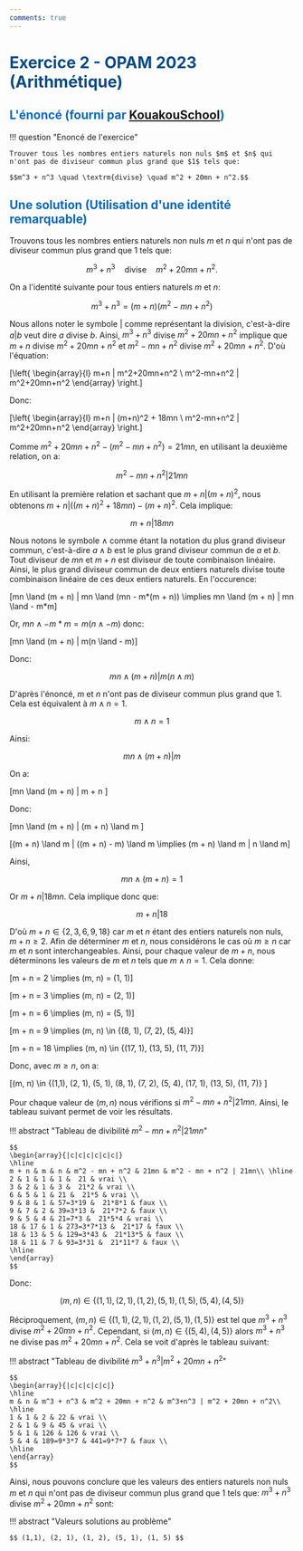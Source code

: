 ```yaml
---
comments: true
---
```


# <span style="color:#074b83"> Exercice 2 - OPAM 2023 (Arithmétique) </span>

## <span style="color:#0a69b7">L'énoncé (fourni par [KouakouSchool](https://www.youtube.com/@kouakouschool))</span>

!!! question "Enoncé de l'exercice"

	Trouver tous les nombres entiers naturels non nuls $m$ et $n$ qui n'ont pas de diviseur commun plus grand que $1$ tels que:

	$$m^3 + n^3 \quad \textrm{divise} \quad m^2 + 20mn + n^2.$$

## <span style="color:#0a69b7">Une solution (Utilisation d'une identité remarquable)</span>

Trouvons tous les nombres entiers naturels non nuls $m$ et $n$ qui n'ont pas de diviseur commun plus grand que $1$ tels que:

$$
m^3 + n^3 \quad \textrm{divise} \quad m^2 + 20mn + n^2.
$$

On a l'identité suivante pour tous entiers naturels $m$ et $n$:

$$
m^3 + n^3 = (m+n)(m^2-mn+n^2)
$$

Nous allons noter le symbole $|$ comme représentant la division, c'est-à-dire $a|b$ veut dire $a$ divise $b$.
Ainsi, $m^3 + n^3$ divise $m^2+20mn+n^2$ implique que $m+n$ divise $m^2+20mn+n^2$ et $m^2-mn+n^2$ divise $m^2+20mn+n^2$. D'où l'équation:

\[\left\{
	\begin{array}{l}
	m+n | m^2+20mn+n^2 \\
	m^2-mn+n^2 | m^2+20mn+n^2
	\end{array}
\right.\]

Donc:

\[\left\{
	\begin{array}{l}
	m+n | (m+n)^2 + 18mn \\
	m^2-mn+n^2 | m^2+20mn+n^2
	\end{array}
\right.\]

Comme $m^2+20mn+n^2 - (m^2-mn+n^2) = 21mn$, en utilisant la deuxième relation, on a:

$$ m^2-mn+n^2 | 21mn $$

En utilisant la première relation et sachant que $m + n | (m + n)^2$, nous obtenons $m+n | ((m+n)^2 + 18mn) - (m+n)^2$. Cela implique:

$$ m+n | 18mn $$

Nous notons le symbole $\land$ comme étant la notation du plus grand diviseur commun, c'est-à-dire $a \land b$ est le plus grand diviseur commun de $a$ et $b$. Tout diviseur de $mn$ et $m+n$ est diviseur de toute combinaison linéaire. Ainsi, le plus grand diviseur commun de deux entiers naturels divise toute combinaison linéaire de ces deux entiers naturels. En l'occurence:

\[mn \land (m + n)  | mn \land (mn - m*(m + n)) \implies mn \land (m + n)  | mn \land - m*m\]

Or, $mn \land - m*m = m(n \land - m)$ donc:

\[mn \land (m + n)  | m(n \land - m)\]

Donc:

$$
mn \land (m + n)  | m(n \land m)
$$

D'après l'énoncé, $m$ et $n$ n'ont pas de diviseur commun plus grand que 1. Cela est équivalent à $m \land n = 1$.

$$
m \land n = 1
$$

Ainsi:

$$
mn \land (m + n)  | m
$$

On a:

\[mn \land (m + n)  | m + n \]

Donc:

\[mn \land (m + n)  | (m + n) \land m \]

\[(m + n) \land m | ((m + n) - m) \land m \implies (m + n) \land m | n \land m\]

Ainsi,

$$
mn \land (m + n)  = 1
$$

Or $m+n | 18mn$. Cela implique donc que:

$$
m+n | 18
$$

D'où $m + n \in \{2, 3, 6, 9, 18\}$ car $m$ et $n$ étant des entiers naturels non nuls, $m + n \geq 2$. Afin de déterminer $m$ et $n$, nous considérons le cas où $m \geq n$ car $m$ et $n$ sont interchangeables. Ainsi, pour chaque valeur de $m+n$, nous déterminons les valeurs de $m$ et $n$ tels que $m \land n = 1$.
Cela donne:

\[m + n = 2 \implies (m, n) = (1, 1)\]

\[m + n = 3 \implies (m, n) = (2, 1)\]

\[m + n = 6 \implies (m, n) = (5, 1)\]

\[m + n = 9 \implies (m, n) \in \{(8, 1), (7, 2), (5, 4)\}\]

\[m + n = 18 \implies (m, n) \in \{(17, 1), (13, 5), (11, 7)\}\]

Donc, avec $m \geq n$, on a:

\[(m, n) \in \{(1,1), (2, 1), (5, 1), (8, 1), (7, 2), (5, 4), (17, 1), (13, 5), (11, 7)\} \]

Pour chaque valeur de $(m, n)$ nous vérifions si $m^2 - mn + n^2 | 21mn$. Ainsi, le tableau suivant permet de voir les résultats.

!!! abstract "Tableau de divibilité $m^2 - mn + n^2 | 21mn$"

	$$
	\begin{array}{|c|c|c|c|c|c|}
	\hline
	m + n & m & n & m^2 - mn + n^2 & 21mn & m^2 - mn + n^2 | 21mn\\ \hline
	2 & 1 & 1 & 1 &  21 & vrai \\
	3 & 2 & 1 & 3 &  21*2 & vrai \\
	6 & 5 & 1 & 21 &  21*5 & vrai \\
	9 & 8 & 1 & 57=3*19 &  21*8*1 & faux \\
	9 & 7 & 2 & 39=3*13 &  21*7*2 & faux \\
	9 & 5 & 4 & 21=7*3 &  21*5*4 & vrai \\
	18 & 17 & 1 & 273=3*7*13 &  21*17 & faux \\
	18 & 13 & 5 & 129=3*43 &  21*13*5 & faux \\
	18 & 11 & 7 & 93=3*31 &  21*11*7 & faux \\
	\hline
	\end{array}
	$$

Donc:

$$
(m, n) \in \{(1,1), (2, 1), (1, 2), (5, 1), (1, 5), (5, 4), (4, 5) \}
$$

Réciproquement, $(m,n) \in \{(1,1), (2, 1), (1, 2), (5, 1), (1, 5)\}$ est tel que $m^3+n^3$ divise $m^2+20mn+n^2$. Cependant,
si $(m,n) \in \{(5, 4), (4, 5)\}$ alors $m^3+n^3$ ne divise pas $m^2+20mn+n^2$. Cela se voit d'après le tableau suivant:

!!! abstract "Tableau de divibilité  $m^3+n^3 | m^2 + 20mn + n^2$"

	$$
	\begin{array}{|c|c|c|c|c|}
	\hline
	m & n & m^3 + n^3 & m^2 + 20mn + n^2 & m^3+n^3 | m^2 + 20mn + n^2\\ \hline
	1 & 1 & 2 & 22 & vrai \\
	2 & 1 & 9 & 45 & vrai \\
	5 & 1 & 126 & 126 & vrai \\
	5 & 4 & 189=9*3*7 & 441=9*7*7 & faux \\
	\hline
	\end{array}
	$$

Ainsi, nous pouvons conclure que les valeurs des entiers naturels non nuls $m$ et $n$ qui n'ont pas de diviseur commun plus grand que $1$ tels que: $m^3 + n^3$ divise $m^2+20mn+n^2$ sont:

!!! abstract "Valeurs solutions au problème"

	$$ (1,1), (2, 1), (1, 2), (5, 1), (1, 5) $$
